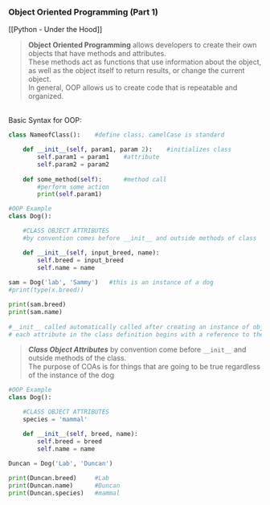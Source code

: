 ### Object Oriented Programming (Part 1)
[[Python - Under the Hood]]
> **Object Oriented Programming** allows developers to create their own objects that have methods and attributes. <br>
> These methods act as functions that use information about the object, as well as the object itself to return results, or change the current object.<br>
> In general, OOP allows us to create code that is repeatable and organized.

<br>
Basic Syntax for OOP:

```py
class NameofClass():	#define class; camelCase is standard

	def __init__(self, param1, param 2):	#initializes class
		self.param1 = param1	#attribute
		self.param2 = param2
		
	def some_method(self):		#method call
		#perform some action
		print(self.param1)

```


```py
#OOP Example
class Dog():

	#CLASS OBJECT ATTRIBUTES
	#by convention comes before __init__ and outside methods of class

	def __init__(self, input_breed, name):	
		self.breed = input_breed
		self.name = name
		
sam = Dog('lab', 'Sammy')	#this is an instance of a dog
#print(type(x.breed))

print(sam.breed)
print(sam.name)
		
#__init__ called automatically called after creating an instance of object
# each attribute in the class definition begins with a reference to the actual instance object (self keyword)
```

>_**Class Object Attributes**_ by convention come before `__init__` and outside methods of the class.<br/>
>The purpose of COAs is for things that are going to be true regardless of the instance of the dog

```py
#OOP Example
class Dog():

	#CLASS OBJECT ATTRIBUTES
	species = 'mammal'

	def __init__(self, breed, name):	
		self.breed = breed
		self.name = name

Duncan = Dog('Lab', 'Duncan')
		
print(Duncan.breed)		#Lab
print(Duncan.name)		#Duncan
print(Duncan.species)	#mammal



```